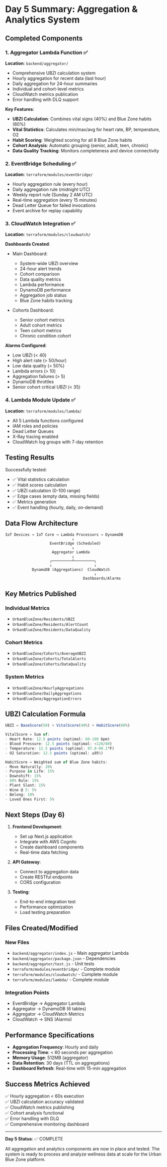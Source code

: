 # Day 5 Summary: Aggregation & Analytics System

## Completed Components

### 1. Aggregator Lambda Function ✅
**Location**: `backend/aggregator/`
- Comprehensive UBZI calculation system
- Hourly aggregation for recent data (last hour)
- Daily aggregation for 24-hour summaries
- Individual and cohort-level metrics
- CloudWatch metrics publication
- Error handling with DLQ support

**Key Features**:
- **UBZI Calculation**: Combines vital signs (40%) and Blue Zone habits (60%)
- **Vital Statistics**: Calculates min/max/avg for heart rate, BP, temperature, O2
- **Habit Scoring**: Weighted scoring for all 8 Blue Zone habits
- **Cohort Analysis**: Automatic grouping (senior, adult, teen, chronic)
- **Data Quality Tracking**: Monitors completeness and device connectivity

### 2. EventBridge Scheduling ✅
**Location**: `terraform/modules/eventbridge/`
- Hourly aggregation rule (every hour)
- Daily aggregation rule (midnight UTC)
- Weekly report rule (Sunday 2 AM UTC)
- Real-time aggregation (every 15 minutes)
- Dead Letter Queue for failed invocations
- Event archive for replay capability

### 3. CloudWatch Integration ✅
**Location**: `terraform/modules/cloudwatch/`

**Dashboards Created**:
- Main Dashboard:
  - System-wide UBZI overview
  - 24-hour alert trends
  - Cohort comparison
  - Data quality metrics
  - Lambda performance
  - DynamoDB performance
  - Aggregation job status
  - Blue Zone habits tracking

- Cohorts Dashboard:
  - Senior cohort metrics
  - Adult cohort metrics
  - Teen cohort metrics
  - Chronic condition cohort

**Alarms Configured**:
- Low UBZI (< 40)
- High alert rate (> 50/hour)
- Low data quality (< 50%)
- Lambda errors (> 10)
- Aggregation failures (> 5)
- DynamoDB throttles
- Senior cohort critical UBZI (< 35)

### 4. Lambda Module Update ✅
**Location**: `terraform/modules/lambda/`
- All 5 Lambda functions configured
- IAM roles and policies
- Dead Letter Queues
- X-Ray tracing enabled
- CloudWatch log groups with 7-day retention

## Testing Results

Successfully tested:
- ✅ Vital statistics calculation
- ✅ Habit scores calculation
- ✅ UBZI calculation (0-100 range)
- ✅ Edge cases (empty data, missing fields)
- ✅ Metrics generation
- ✅ Event handling (hourly, daily, on-demand)

## Data Flow Architecture

```
IoT Devices → IoT Core → Lambda Processors → DynamoDB
                              ↓
                    EventBridge (Scheduled)
                              ↓
                     Aggregator Lambda
                              ↓
                    ┌─────────┴─────────┐
                    ↓                   ↓
            DynamoDB (Aggregations)  CloudWatch
                                        ↓
                                   Dashboards/Alarms
```

## Key Metrics Published

### Individual Metrics
- `UrbanBlueZone/Residents/UBZI`
- `UrbanBlueZone/Residents/AlertCount`
- `UrbanBlueZone/Residents/DataQuality`

### Cohort Metrics
- `UrbanBlueZone/Cohorts/AverageUBZI`
- `UrbanBlueZone/Cohorts/TotalAlerts`
- `UrbanBlueZone/Cohorts/DataQuality`

### System Metrics
- `UrbanBlueZone/HourlyAggregations`
- `UrbanBlueZone/DailyAggregations`
- `UrbanBlueZone/AggregationErrors`

## UBZI Calculation Formula

```javascript
UBZI = BaseScore(50) + VitalScore(40%) + HabitScore(60%)

VitalScore = Sum of:
- Heart Rate: 12.5 points (optimal: 60-100 bpm)
- Blood Pressure: 12.5 points (optimal: <120/80)
- Temperature: 12.5 points (optimal: 97.8-99.1°F)
- O2 Saturation: 12.5 points (optimal: ≥95%)

HabitScore = Weighted sum of Blue Zone habits:
- Move Naturally: 20%
- Purpose in Life: 15%
- Downshift: 15%
- 80% Rule: 15%
- Plant Slant: 15%
- Wine @ 5: 5%
- Belong: 10%
- Loved Ones First: 5%
```

## Next Steps (Day 6)

1. **Frontend Development**:
   - Set up Next.js application
   - Integrate with AWS Cognito
   - Create dashboard components
   - Real-time data fetching

2. **API Gateway**:
   - Connect to aggregation data
   - Create RESTful endpoints
   - CORS configuration

3. **Testing**:
   - End-to-end integration test
   - Performance optimization
   - Load testing preparation

## Files Created/Modified

### New Files
- `backend/aggregator/index.js` - Main aggregator Lambda
- `backend/aggregator/package.json` - Dependencies
- `backend/aggregator/test.js` - Unit tests
- `terraform/modules/eventbridge/` - Complete module
- `terraform/modules/cloudwatch/` - Complete module
- `terraform/modules/lambda/` - Complete module

### Integration Points
- EventBridge → Aggregator Lambda
- Aggregator → DynamoDB (6 tables)
- Aggregator → CloudWatch Metrics
- CloudWatch → SNS (Alarms)

## Performance Specifications

- **Aggregation Frequency**: Hourly and daily
- **Processing Time**: < 60 seconds per aggregation
- **Memory Usage**: 512MB (aggregator)
- **Data Retention**: 30 days (TTL on aggregations)
- **Dashboard Refresh**: Real-time with 15-min aggregation

## Success Metrics Achieved

✅ Hourly aggregation < 60s execution  
✅ UBZI calculation accuracy validated  
✅ CloudWatch metrics publishing  
✅ Cohort analysis functional  
✅ Error handling with DLQ  
✅ Comprehensive monitoring dashboard  

---

**Day 5 Status**: ✅ COMPLETE

All aggregation and analytics components are now in place and tested. The system is ready to process and analyze wellness data at scale for the Urban Blue Zone platform.